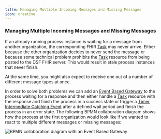 ```yaml
---
title: Managing Multiple Incoming Messages and Missing Messages
icon: creative
---
```


### Managing Multiple Incoming Messages and Missing Messages

If an already running process instance is waiting for a message from another organization, the corresponding FHIR [Task](../concepts/fhir/task.md) may never arrive.
Either because the other organization decides to never send the message or because some technical problem prohibits the [Task](../concepts/fhir/task.md) resource from being posted to the DSF FHIR server.
This would result in stale process instances that never finish.

At the same time, you might also expect to receive one out of a number of different message types at once.

In order to solve both problems we can add an [Event Based Gateway](../concepts/bpmn/gateways.md#event-based-gateway) to the process waiting
for a response and then either handle a [Task](../concepts/fhir/task.md) resource with the response and finish the process in a success
state or trigger a [Timer Intermediate Catching Event](../concepts/bpmn/timer-intermediate-catching-events.md) after a defined wait period and finish the process in an error state.
The following BPMN collaboration diagram shows how the process at the first organization would look like if we wanted to react to multiple different messages
or missing messages:

<picture>
  <source media="(prefers-color-scheme: dark)" srcset="/photos/developer-documentation/exercise5_event_based_gateway_inverted.svg">
  <source media="(prefers-color-scheme: light)" srcset="/photos/developer-documentation/exercise5_event_based_gateway.svg">
  <img alt="BPMN collaboration diagram with an Event Based Gateway" src="/photos/developer-documentation/exercise5_event_based_gateway.svg">
</picture>
